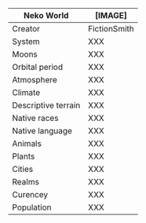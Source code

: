 Neko World     | [IMAGE]            
---------------|---------------
Creator | FictionSmith
System  | XXX     
Moons | XXX
Orbital period | XXX
Atmosphere | XXX
Climate | XXX
Descriptive terrain | XXX
Native races | XXX
Native language | XXX
Animals | XXX
Plants | XXX
Cities | XXX
Realms | XXX
Curencey | XXX
Population | XXX 
